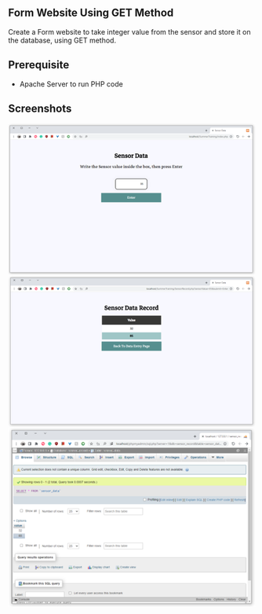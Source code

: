 ## Form Website Using GET Method
Create a Form website to take integer value from the sensor and store it on the database, using GET method.<br>
## Prerequisite
- Apache Server to run PHP code 

## Screenshots

<img src="/FormWebsite_GET/screenshot1.png" >
<img src="/FormWebsite_GET/screenshot2.png" >
<img src="/FormWebsite_GET/screenshot3.png" >

